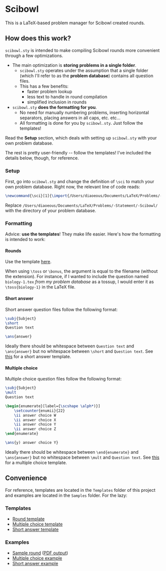 # Scibowl
This is a LaTeX-based problem manager for Scibowl created rounds.

## How does this work?

`scibowl.sty` is intended to make compiling Scibowl rounds more convenient through a few optimizations.
* The main optimization is **storing problems in a single folder**.
    * `scibowl.sty` operates under the assumption that a single folder (which I'll refer to as the **problem database**) contains all question files.
    * This has a few benefits:
        * faster problem lookup
        * less text to handle in round compilation
        * simplified inclusion in rounds
* `scibowl.sty` **does the formatting for you**.
    * No need for manually numbering problems, inserting horizontal separators, placing answers in all caps, etc. etc...
    * All formatting is done for you by `scibowl.sty`. Just follow the templates!

Read the **Setup** section, which deals with setting up `scibowl.sty` with your own problem database.

The rest is pretty user-friendly -- follow the templates! I've included the details below, though, for reference.

### Setup
First, go into `scibowl.sty` and change the definition of `\sci` to match your own problem database. Right now, the relevant line of code reads:
```latex
\newcommand{\sci}[1]{\import{/Users/diaoeous/Documents/LaTeX/Problems/-Statement/-Scibowl/}{#1.tex}}
```
Replace `/Users/diaoeous/Documents/LaTeX/Problems/-Statement/-Scibowl/` with the directory of your problem database.

### Formatting

Advice: **use the templates**! They make life easier. Here's how the formatting is intended to work:

#### Rounds
Use the template [here](Templates/round-template.tex).

When using `\toss` or `\bonus`, the argument is equal to the filename (without the extension). For instance, if I wanted to include the question named `biology-1.tex` *from my problem database* as a tossup, I would enter it as `\toss{biology-1}` in the LaTeX file.

#### Short answer
Short answer question files follow the following format:
```latex
\subj{Subject}
\short
Question text

\ans{answer}
```
Ideally there should be whitespace between `Question text` and `\ans{answer}` but no whitespace between `\short` and `Question text`. See [this](Templates/short-template.tex) for a short answer template.

#### Multiple choice
Multiple choice question files follow the following format:
```latex
\subj{Subject}
\mult
Question text

\begin{enumerate}[label={\scshape \alph*)}]
    \setcounter{enumii}{22}
    \ii answer choice W
    \ii answer choice X
    \ii answer choice Y
    \ii answer choice Z
\end{enumerate}

\ans{y) answer choice Y}
```
Ideally there should be whitespace between `\end{enumerate}` and `\ans{answer}` but no whitespace between `\mult` and `Question text`. See [this](Templates/mult-template.tex) for a multiple choice template.

## Convenience

For reference, templates are located in the `Templates` folder of this project and examples are located in the `Samples` folder. For the lazy:

### Templates
* [Round template](Templates/round-template.tex)
* [Multiple choice template](Templates/mult-template.tex)
* [Short answer template](Templates/short-template.tex)

### Examples
* [Sample round](Samples/sample-round.tex) ([PDF output](Samples/sample-round.pdf))
* [Multiple choice example](Samples/mult-example.tex)
* [Short answer example](Samples/short-example.tex)
